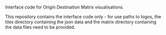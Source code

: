 Interface code for Origin Destination Matrix visualisations.

This repository contains the interface code only - for use paths to logos, the tiles directory containing the json data and the matrix directory containing the data files need to be provided.
